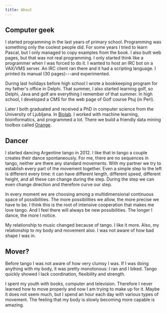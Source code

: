 ```yaml
---
title: About
---
```


Computer geek
-------------

I started programming in the last years of primary school. Programming was something
only the coolest people did. For some years I tried to learn Pascal, but I only managed
to copy examples from the book. I also built web pages, but that was not real
programming. I only started think like a programmer when I was forced to do it.
I wanted to host an IRC bot on a VAX/VMS server. An IRC client ran there and it had a
scripting language. I printed its manual (30 pages)---and experimented.

During last holidays before high school I wrote a bookkeeping program for my
father's office in Delphi. That summer, I also started learning golf, so Delphi,
Java and golf are everything I remember of that summer. In high school, I developed a CMS
for the web page of Golf course Ptuj (in Perl).

Later I both graduated and received a PhD in computer science from the University of Ljubljana.
In [Biolab](http://biolab.si). I worked with machine learning, bioinformatics,
and programmed a lot. There we build a friendly data mining toolbox called [Orange](https://orange.biolab.si).

Dancer
------

I started dancing Argentine tango in 2012. I like that in tango a couple creates their dance
spontaneously. For me, there are no sequences in tango, neither are there any
standard movements. With my partner we try to establish every part of the movement
together. Even a simple step to the left is different every time: it can have different
length, different speed, different height, and all these can change during the step.
During the step we can even change direction and therefore curve our step.

In every moment we are choosing among a multidimensional continuous space of possibilities. The
more possibilities we allow, the more precise we have to be. I think this is the root of intensive
cooperation that makes me love tango. And I feel there will always be new possibilities.
The longer I dance, the more I notice.

My relationship to music changed because of tango. I like it more. Also, my relationship to
my body and movement also. I was not aware of how bad shape I was in.

Mover?
------

Before tango I was not aware of how very clumsy I was. If I was doing anything with my
body, it was pretty monotonous: I ran and I biked. Tango quickly showed I lack
coordination, flexibility and strength.

I spent my youth with books, computer and television. Therefore I never learned how
to move properly and now I am trying to make up for it. Maybe it does not seem much,
but I spend an hour each day with various types of movement. The feeling that my
body is slowly becoming more capable is amazing.